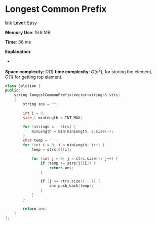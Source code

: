 # Longest Common Prefix

[link]()
**Level**: Easy

**Memory Use**: 19.8 MB

**Time**: 36 ms

**Explanation**:

-

**Space complexity**: $O(1)$
**time complexity**: $O(n^2)$, for storing the element, $O(1)$ for getting top element.

```cpp
class Solution {
public:
    string longestCommonPrefix(vector<string>& strs)
    {
        string ans = "";

        int i = 0;
        size_t minLength = INT_MAX;

        for (string& s : strs) {
            minLength = min(minLength, s.size());
        }
        char temp = ' ';
        for (int i = 0; i < minLength; i++) {
            temp = strs[0][i];

            for (int j = 0; j < strs.size(); j++) {
                if (temp != strs[j][i]) {
                    return ans;
                }

                if (j == strs.size() - 1) {
                    ans.push_back(temp);
                }
            }
        }

        return ans;
    }
};



```
